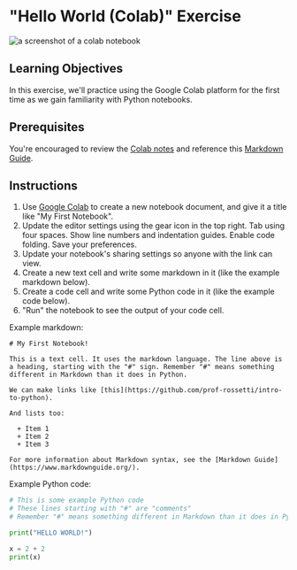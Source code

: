 # "Hello World (Colab)" Exercise

![a screenshot of a colab notebook](/img/exercises/hello-world/colab-notebook.png)

## Learning Objectives

In this exercise, we'll practice using the Google Colab platform for the first time as we gain familiarity with Python notebooks.

## Prerequisites

You're encouraged to review the [Colab notes](./../../notes/devtools/google-colab.md) and reference this [Markdown Guide](https://www.markdownguide.org/).



## Instructions

  1. Use [Google Colab](https://colab.research.google.com/) to create a new notebook document, and give it a title like "My First Notebook".
  2. Update the editor settings using the gear icon in the top right. Tab using four spaces. Show line numbers and indentation guides. Enable code folding. Save your preferences.
  3. Update your notebook's sharing settings so anyone with the link can view.
  4. Create a new text cell and write some markdown in it (like the example markdown below).
  5. Create a code cell and write some Python code in it (like the example code below).
  6. "Run" the notebook to see the output of your code cell.
 

Example markdown:

```
# My First Notebook!

This is a text cell. It uses the markdown language. The line above is a heading, starting with the "#" sign. Remember "#" means something different in Markdown than it does in Python.

We can make links like [this](https://github.com/prof-rossetti/intro-to-python).

And lists too:

  + Item 1
  + Item 2
  + Item 3

For more information about Markdown syntax, see the [Markdown Guide](https://www.markdownguide.org/).
```


Example Python code:

```py
# This is some example Python code
# These lines starting with "#" are "comments"
# Remember "#" means something different in Markdown than it does in Python

print("HELLO WORLD!")

x = 2 + 2
print(x)
```



